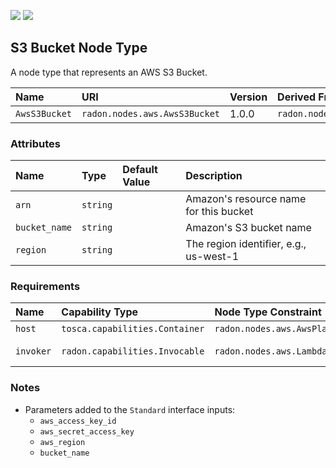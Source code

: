 ![](https://img.shields.io/badge/Status:-RELEASED-green)
![](https://img.shields.io/badge/%20-DEPLOYABLE-blueviolet)

## S3 Bucket Node Type

A node type that represents an AWS S3 Bucket.

| Name | URI | Version | Derived From |
|:---- |:--- |:------- |:------------ |
| `AwsS3Bucket` | `radon.nodes.aws.AwsS3Bucket` | 1.0.0 | `radon.nodes.abstract.ObjectStorage` |

### Attributes

| Name | Type | Default Value | Description |
|:---- |:---- |:------------- |:----------- |
| `arn` | `string` |   | Amazon's resource name for this bucket |
| `bucket_name` | `string` |   | Amazon's S3 bucket name |
| `region` | `string` |   | The region identifier, e.g., us-west-1 |

### Requirements

| Name | Capability Type | Node Type Constraint | Relationship Type | Occurrences |
|:---- |:--------------- |:-------------------- |:----------------- |:------------|
| `host` | `tosca.capabilities.Container` | `radon.nodes.aws.AwsPlatform` | `tosca.relationships.HostedOn`| [1, 1] |
| `invoker` | `radon.capabilities.Invocable` | `radon.nodes.aws.LambdaFunction` | `radon.relationships.aws.Triggers`| [0, UNBOUNDED] |

### Notes

* Parameters added to the `Standard` interface inputs:
    * `aws_access_key_id`
    * `aws_secret_access_key`
    * `aws_region`
    * `bucket_name`
